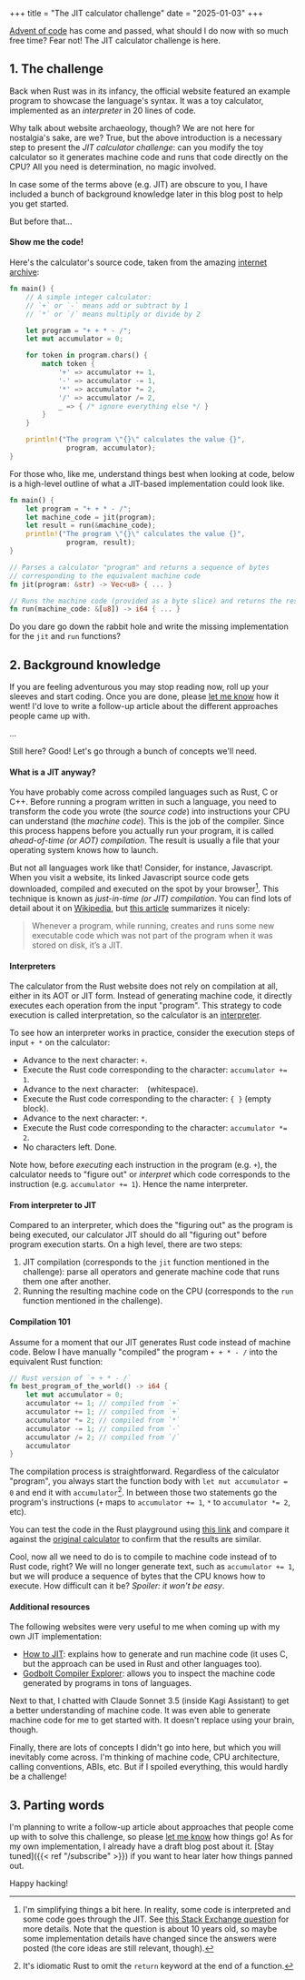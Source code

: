 +++
title = "The JIT calculator challenge"
date = "2025-01-03"
+++

[Advent of code](https://adventofcode.com/) has come and passed, what should I do now with so much free time? Fear not! The JIT calculator challenge is here.

## 1. The challenge

Back when Rust was in its infancy, the official website featured an example program to showcase the language's syntax. It was a toy calculator, implemented as an _interpreter_ in 20 lines of code.

Why talk about website archaeology, though? We are not here for nostalgia's sake, are we? True, but the above introduction is a necessary step to present the _JIT calculator challenge_: can you modify the toy calculator so it generates machine code and runs that code directly on the CPU? All you need is determination, no magic involved.

In case some of the terms above (e.g. JIT) are obscure to you, I have included a bunch of background knowledge later in this blog post to help you get started.

But before that...

#### Show me the code!

Here's the calculator's source code, taken from the amazing [internet archive](https://web.archive.org/web/20150310032544/rust-lang.org):

```rust
fn main() {
    // A simple integer calculator:
    // `+` or `-` means add or subtract by 1
    // `*` or `/` means multiply or divide by 2

    let program = "+ + * - /";
    let mut accumulator = 0;

    for token in program.chars() {
        match token {
            '+' => accumulator += 1,
            '-' => accumulator -= 1,
            '*' => accumulator *= 2,
            '/' => accumulator /= 2,
            _ => { /* ignore everything else */ }
        }
    }

    println!("The program \"{}\" calculates the value {}",
              program, accumulator);
}
```

For those who, like me, understand things best when looking at code, below is a high-level outline of what a JIT-based implementation could look like.

```rust
fn main() {
	let program = "+ + * - /";
	let machine_code = jit(program);
	let result = run(&machine_code);
	println!("The program \"{}\" calculates the value {}",
              program, result);
}

// Parses a calculator "program" and returns a sequence of bytes
// corresponding to the equivalent machine code
fn jit(program: &str) -> Vec<u8> { ... }

// Runs the machine code (provided as a byte slice) and returns the resulting value
fn run(machine_code: &[u8]) -> i64 { ... }
```

Do you dare go down the rabbit hole and write the missing implementation for the `jit` and `run` functions?

## 2. Background knowledge

If you are feeling adventurous you may stop reading now, roll up your sleeves and start coding. Once you are done, please [let me know](&#109;&#97;&#105;&#108;&#116;&#111;&#58;&#97;&#100;&#111;&#108;&#102;&#111;&#64;&#111;&#99;&#104;&#97;&#103;&#97;&#118;&#105;&#97;&#46;&#110;&#108;) how it went! I'd love to write a follow-up article about the different approaches people came up with.

...

Still here? Good! Let's go through a bunch of concepts we'll need.

#### What is a JIT anyway?

You have probably come across compiled languages such as Rust, C or C++. Before running a program written in such a language, you need to transform the code you wrote (the _source code_) into instructions your CPU can understand (the _machine code_). This is the job of the compiler. Since this process happens before you actually run your program, it is called _ahead-of-time (or AOT) compilation_. The result is usually a file that your operating system knows how to launch.

But not all languages work like that! Consider, for instance, Javascript. When you visit a website, its linked Javascript source code gets downloaded, compiled and executed on the spot by your browser[^1]. This technique is known as _just-in-time (or JIT) compilation_. You can find lots of detail about it on [Wikipedia](https://en.wikipedia.org/wiki/Just-in-time_compilation), but [this article](https://eli.thegreenplace.net/2013/11/05/how-to-jit-an-introduction) summarizes it nicely:

> Whenever a program, while running, creates and runs some new executable code which was not part of the program when it was stored on disk, it’s a JIT.
#### Interpreters

The calculator from the Rust website does not rely on compilation at all, either in its AOT or JIT form. Instead of generating machine code, it directly executes each operation from the input "program". This strategy to code execution is called interpretation, so the calculator is an [interpreter](https://en.wikipedia.org/wiki/Interpreter_(computing)).

To see how an interpreter works in practice, consider the execution steps of input `+ *` on the calculator:

- Advance to the next character: `+`.
- Execute the Rust code corresponding to the character: `accumulator += 1`.
- Advance to the next character: ` `&nbsp;(whitespace).
- Execute the Rust code corresponding to the character: `{ }` (empty block).
- Advance to the next character: `*`.
- Execute the Rust code corresponding to the character: `accumulator *= 2`.
- No characters left. Done.

Note how, before _executing_ each instruction in the program (e.g. `+`), the calculator needs to "figure out" or _interpret_ which code corresponds to the instruction (e.g. `accumulator += 1`). Hence the name interpreter.

#### From interpreter to JIT

Compared to an interpreter, which does the "figuring out" as the program is being executed, our calculator JIT should do all "figuring out" before program execution starts. On a high level, there are two steps:

1. JIT compilation (corresponds to the `jit` function mentioned in the challenge): parse all operators and generate machine code that runs them one after another.
2. Running the resulting machine code on the CPU (corresponds to the `run` function mentioned in the challenge).

#### Compilation 101

Assume for a moment that our JIT generates Rust code instead of machine code. Below I have manually "compiled" the program `+ + * - /` into the equivalent Rust function:

```rust
// Rust version of `+ + * - /`
fn best_program_of_the_world() -> i64 {
	let mut accumulator = 0;
	accumulator += 1; // compiled from `+`
	accumulator += 1; // compiled from `+`
	accumulator *= 2; // compiled from `*`
	accumulator -= 1; // compiled from `-`
	accumulator /= 2; // compiled from `/`
	accumulator
}
```

The compilation process is straightforward. Regardless of the calculator "program", you always start the function body with `let mut accumulator = 0` and end it with `accumulator`[^2]. In between those two statements go the program's instructions (`+` maps to `accumulator += 1`, `*` to `accumulator *= 2`, etc).

You can test the code in the Rust playground using [this link](https://play.rust-lang.org/?version=stable&mode=debug&edition=2021&gist=90988caf3eea6b0026cd418c6113ce19) and compare it against the [original calculator](https://play.rust-lang.org/?version=stable&mode=debug&edition=2021&gist=1665ff092e75bee45f543aafaf7f522c) to confirm that the results are similar.

Cool, now all we need to do is to compile to machine code instead of to Rust code, right? We will no longer generate text, such as `accumulator += 1`, but we will produce a sequence of bytes that the CPU knows how to execute. How difficult can it be? _Spoiler: it won't be easy_.

#### Additional resources

The following websites were very useful to me when coming up with my own JIT implementation:

- [How to JIT](https://eli.thegreenplace.net/2013/11/05/how-to-jit-an-introduction): explains how to generate and run machine code (it uses C, but the approach can be used in Rust and other languages too).
- [Godbolt Compiler Explorer](https://godbolt.org/): allows you to inspect the machine code generated by programs in tons of languages.

Next to that, I chatted with Claude Sonnet 3.5 (inside Kagi Assistant) to get a better understanding of machine code. It was even able to generate machine code for me to get started with. It doesn't replace using your brain, though.

Finally, there are lots of concepts I didn't go into here, but which you will inevitably come across. I'm thinking of machine code, CPU architecture, calling conventions, ABIs, etc. But if I spoiled everything, this would hardly be a challenge!

## 3. Parting words

I'm planning to write a follow-up article about approaches that people come up with to solve this challenge, so please [let me know](&#109;&#97;&#105;&#108;&#116;&#111;&#58;&#97;&#100;&#111;&#108;&#102;&#111;&#64;&#111;&#99;&#104;&#97;&#103;&#97;&#118;&#105;&#97;&#46;&#110;&#108;) how things go! As for my own implementation, I already have a draft blog post about it. [Stay tuned]({{< ref "/subscribe" >}}) if you want to hear later how things panned out.

Happy hacking!

[^1]: I'm simplifying things a bit here. In reality, some code is interpreted and some code goes through the JIT. See [this Stack Exchange question](https://softwareengineering.stackexchange.com/q/291230) for more details. Note that the question is about 10 years old, so maybe some implementation details have changed since the answers were posted (the core ideas are still relevant, though).
[^2]: It's idiomatic Rust to omit the `return` keyword at the end of a function.
